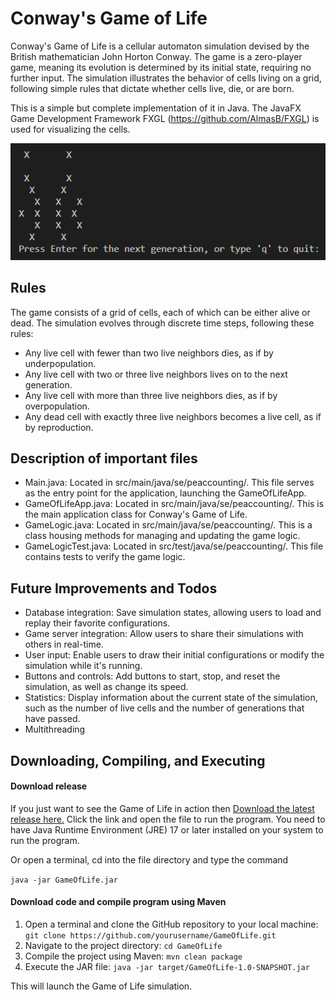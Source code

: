 # Conway's Game of Life
Conway's Game of Life is a cellular automaton simulation devised by the British mathematician John Horton Conway. The game is a zero-player game, meaning its evolution is determined by its initial state, requiring no further input. The simulation illustrates the behavior of cells living on a grid, following simple rules that dictate whether cells live, die, or are born.

This is a simple but complete implementation of it in Java. The JavaFX Game Development Framework FXGL (https://github.com/AlmasB/FXGL) is used for visualizing the cells.

![Game of Life](images/TerminalGUI.png)

## Rules
The game consists of a grid of cells, each of which can be either alive or dead. The simulation evolves through discrete time steps, following these rules:
- Any live cell with fewer than two live neighbors dies, as if by underpopulation.
- Any live cell with two or three live neighbors lives on to the next generation.
- Any live cell with more than three live neighbors dies, as if by overpopulation.
- Any dead cell with exactly three live neighbors becomes a live cell, as if by reproduction.

## Description of important files
- Main.java: Located in src/main/java/se/peaccounting/. This file serves as the entry point for the application, launching the GameOfLifeApp.
- GameOfLifeApp.java: Located in src/main/java/se/peaccounting/. This is the main application class for Conway's Game of Life.
- GameLogic.java: Located in src/main/java/se/peaccounting/. This is a class housing methods for managing and updating the game logic.
- GameLogicTest.java: Located in src/test/java/se/peaccounting/. This file contains tests to verify the game logic.

## Future Improvements and Todos
- Database integration: Save simulation states, allowing users to load and replay their favorite configurations.
- Game server integration: Allow users to share their simulations with others in real-time.
- User input: Enable users to draw their initial configurations or modify the simulation while it's running.
- Buttons and controls: Add buttons to start, stop, and reset the simulation, as well as change its speed.
- Statistics: Display information about the current state of the simulation, such as the number of live cells and the number of generations that have passed.
- Multithreading

## Downloading, Compiling, and Executing
#### Download release
If you just want to see the Game of Life in action then
[Download the latest release here.](https://github.com/robertkottelin/GameOfLife/releases/download/v1.0.0/GameOfLife.jar)
Click the link and open the file to run the program.
You need to have Java Runtime Environment (JRE) 17 or later installed on your system to run the program. 

Or open a terminal, cd into the file directory and type the command 

`java -jar GameOfLife.jar`

#### Download code and compile program using Maven
1. Open a terminal and clone the GitHub repository to your local machine:
   `git clone https://github.com/yourusername/GameOfLife.git`
2. Navigate to the project directory: `cd GameOfLife`
3. Compile the project using Maven: `mvn clean package`
4. Execute the JAR file: `java -jar target/GameOfLife-1.0-SNAPSHOT.jar`

This will launch the Game of Life simulation.
